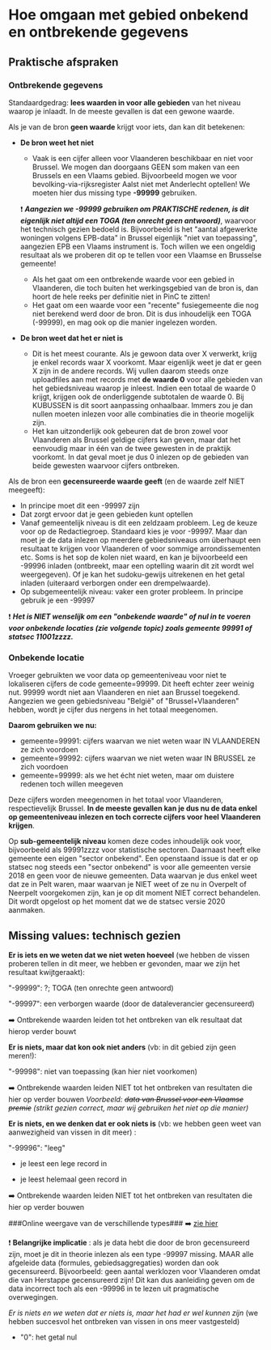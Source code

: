 # Hoe omgaan met gebied onbekend en ontbrekende gegevens

##

## Praktische afspraken

### Ontbrekende gegevens

Standaardgedrag: **lees waarden in voor alle gebieden** van het niveau waarop je inlaadt. In de meeste gevallen is dat een gewone waarde.

Als je van de bron **geen waarde** krijgt voor iets, dan kan dit betekenen:

- **De bron weet het niet**
  - Vaak is een cijfer alleen voor Vlaanderen beschikbaar en niet voor Brussel. We mogen dan doorgaans GEEN som maken van een Brussels en een Vlaams gebied. Bijvoorbeeld mogen we voor bevolking-via-rijksregister Aalst niet met Anderlecht optellen! We moeten hier dus missing type **-99999** gebruiken.

  ❗ ***Aangezien we -99999 gebruiken om PRAKTISCHE redenen, is dit eigenlijk niet altijd een TOGA (ten onrecht geen antwoord)***, waarvoor het technisch gezien bedoeld is.      Bijvoorbeeld is het &quot;aantal afgewerkte woningen volgens EPB-data&quot; in Brussel eigenlijk &quot;niet van toepassing&quot;, aangezien EPB een Vlaams instrument is. Toch willen we een ongeldig resultaat als we proberen dit op te tellen voor een Vlaamse en Brusselse gemeente!

  - Als het gaat om een ontbrekende waarde voor een gebied in Vlaanderen, die toch buiten het werkingsgebied van de bron is, dan hoort de hele reeks per definitie niet in PinC te zitten!
  - Het gaat om een waarde voor een &quot;recente&quot; fusiegemeente die nog niet berekend werd door de bron. Dit is dus inhoudelijk een TOGA (-99999), en mag ook op die manier ingelezen worden.

- **De bron weet dat het er niet is**
  - Dit is het meest courante. Als je gewoon data over X verwerkt, krijg je enkel records waar X voorkomt. Maar eigenlijk weet je dat er geen X zijn in de andere records. Wij vullen daarom steeds onze uploadfiles aan met records met **de waarde 0** voor alle gebieden van het gebiedsniveau waarop je inleest. Indien een totaal de waarde 0 krijgt, krijgen ook de onderliggende subtotalen de waarde 0.
 Bij KUBUSSEN is dit soort aanpassing onhaalbaar. Immers zou je dan nullen moeten inlezen voor alle combinaties die in theorie mogelijk zijn.
  - Het kan uitzonderlijk ook gebeuren dat de bron zowel voor Vlaanderen als Brussel geldige cijfers kan geven, maar dat het eenvoudig maar in één van de twee gewesten in de praktijk voorkomt. In dat geval moet je dus 0 inlezen op de gebieden van beide gewesten waarvoor cijfers ontbreken.

Als de bron een **gecensureerde waarde geeft** (en de waarde zelf NIET meegeeft):

- In principe moet dit een -99997 zijn
- Dat zorgt ervoor dat je geen gebieden kunt optellen
- Vanaf gemeentelijk niveau is dit een zeldzaam probleem. Leg de keuze voor op de Redactiegroep. Standaard kies je voor -99997. Maar dan moet je de data inlezen op meerdere gebiedsniveaus om überhaupt een resultaat te krijgen voor Vlaanderen of voor sommige arrondissementen etc. Soms is het sop de kolen niet waard, en kan je bijvoorbeeld een -99996 inladen (ontbreekt, maar een optelling waarin dit zit wordt wel weergegeven). Of je kan het sudoku-gewijs uitrekenen en het getal inladen (uiteraard verborgen onder een drempelwaarde).
- Op subgemeentelijk niveau: vaker een groter probleem. In principe gebruik je een -99997

❗ ***Het is NIET wenselijk om een &quot;onbekende waarde&quot; of nul in te voeren voor onbekende locaties (zie volgende topic) zoals gemeente 99991 of statsec 11001zzzz.***

###

###

### Onbekende locatie

Vroeger gebruikten we voor data op gemeenteniveau voor niet te lokaliseren cijfers de code gemeente=99999. Dit heeft echter zeer weinig nut. 99999 wordt niet aan Vlaanderen en niet aan Brussel toegekend. Aangezien we geen gebiedsniveau &quot;België&quot; of &quot;Brussel+Vlaanderen&quot; hebben, wordt je cijfer dus nergens in het totaal meegenomen.

**Daarom gebruiken we nu:**

- gemeente=99991: cijfers waarvan we niet weten waar IN VLAANDEREN ze zich voordoen
- gemeente=99992: cijfers waarvan we niet weten waar IN BRUSSEL ze zich voordoen
- gemeente=99999: als we het écht niet weten, maar om duistere redenen toch willen meegeven

Deze cijfers worden meegenomen in het totaal voor Vlaanderen, respectievelijk Brussel. **In de meeste gevallen kan je dus nu de data enkel op gemeenteniveau inlezen en toch correcte cijfers voor heel Vlaanderen krijgen**.

Op **sub-gemeentelijk niveau** komen deze codes inhoudelijk ook voor, bijvoorbeeld als 99991zzzz voor statistische sectoren. Daarnaast heeft elke gemeente een eigen &quot;sector onbekend&quot;. Een openstaand issue is dat er op statsec nog steeds een &quot;sector onbekend&quot; is voor alle gemeenten versie 2018 en geen voor de nieuwe gemeenten. Data waarvan je dus enkel weet dat ze in Pelt waren, maar waarvan je NIET weet of ze nu in Overpelt of Neerpelt voorgekomen zijn, kan je op dit moment NIET correct behandelen. Dit wordt opgelost op het moment dat we de statsec versie 2020 aanmaken.

## Missing values: technisch gezien

**Er is iets en we weten dat we niet weten hoeveel** (we hebben de vissen proberen tellen in dit meer, we hebben er gevonden, maar we zijn het resultaat kwijtgeraakt):

&quot;-99999&quot;: ?; TOGA (ten onrechte geen antwoord)

&quot;-99997&quot;: een verborgen waarde (door de dataleverancier gecensureerd)

:arrow_right: Ontbrekende waarden leiden tot het ontbreken van elk resultaat dat hierop verder bouwt

**Er is niets, maar dat kon ook niet anders** (vb: in dit gebied zijn geen meren!):

&quot;-99998&quot;: niet van toepassing (kan hier niet voorkomen)

:arrow_right: Ontbrekende waarden leiden NIET tot het ontbreken van resultaten die hier op verder bouwen
*Voorbeeld: ~~data van Brussel voor een Vlaamse premie~~ (strikt gezien correct, maar wij gebruiken het niet op die manier)*

**Er is niets, en we denken dat er ook niets is** (vb: we hebben geen weet van aanwezigheid van vissen in dit meer) :

&quot;-99996&quot;: &quot;leeg&quot;

- je leest een lege record in

- je leest helemaal geen record in

:arrow_right: Ontbrekende waarden leiden NIET tot het ontbreken van resultaten die hier op verder bouwen


###Online weergave van de verschillende types###
:arrow_right:  [zie hier](https://provincies.incijfers.be//jive?workspace_guid=fe11217a-9cdc-44a9-893d-32cd70377046)

❗ **Belangrijke implicatie** : als je data hebt die door de bron gecensureerd zijn, moet je dit in theorie inlezen als een type -99997 missing. MAAR alle afgeleide data (formules, gebiedsaggregaties) worden dan ook gecensureerd. Bijvoorbeeld: geen aantal werklozen voor Vlaanderen omdat die van Herstappe gecensureerd zijn! Dit kan dus aanleiding geven om de data incorrect toch als een -99996 in te lezen uit pragmatische overwegingen.

_Er is niets en we weten dat er niets is, maar het had er wel kunnen zijn_ (we hebben succesvol het ontbreken van vissen in ons meer vastgesteld)

- &quot;0&quot;: het getal nul
